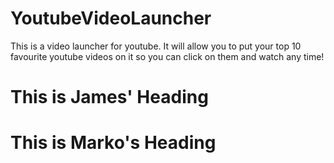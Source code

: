 # YoutubeVideoLauncher
This is a video launcher for youtube. It will allow you to put your top 10 favourite youtube videos on it so you can click on them and watch any time!

# This is James' Heading

# This is Marko's Heading